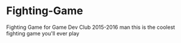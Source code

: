 # Fighting-Game
Fighting Game for Game Dev Club 2015-2016
man this is the coolest fighting game you'll ever play
